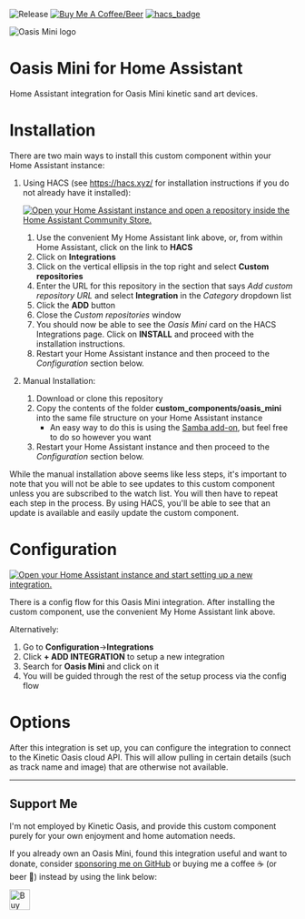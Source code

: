 ![Release](https://img.shields.io/github/v/release/natekspencer/hacs-oasis_mini?style=for-the-badge)
[![Buy Me A Coffee/Beer](https://img.shields.io/badge/Buy_Me_A_☕/🍺-F16061?style=for-the-badge&logo=ko-fi&logoColor=white&labelColor=grey)](https://ko-fi.com/natekspencer)
[![hacs_badge](https://img.shields.io/badge/HACS-Custom-41BDF5.svg?style=for-the-badge)](https://github.com/hacs/integration)

<picture>
  <source media="(prefers-color-scheme: dark)" srcset="https://brands.home-assistant.io/oasis_mini/dark_logo.png">
  <img alt="Oasis Mini logo" src="https://brands.home-assistant.io/oasis_mini/logo.png">
</picture>

# Oasis Mini for Home Assistant

Home Assistant integration for Oasis Mini kinetic sand art devices.

# Installation

There are two main ways to install this custom component within your Home Assistant instance:

1. Using HACS (see https://hacs.xyz/ for installation instructions if you do not already have it installed):

   [![Open your Home Assistant instance and open a repository inside the Home Assistant Community Store.](https://my.home-assistant.io/badges/hacs_repository.svg)](https://my.home-assistant.io/redirect/hacs_repository/?owner=alexbbt&repository=hacs-oasis_mini&category=integration)

   1. Use the convenient My Home Assistant link above, or, from within Home Assistant, click on the link to **HACS**
   2. Click on **Integrations**
   3. Click on the vertical ellipsis in the top right and select **Custom repositories**
   4. Enter the URL for this repository in the section that says _Add custom repository URL_ and select **Integration** in the _Category_ dropdown list
   5. Click the **ADD** button
   6. Close the _Custom repositories_ window
   7. You should now be able to see the _Oasis Mini_ card on the HACS Integrations page. Click on **INSTALL** and proceed with the installation instructions.
   8. Restart your Home Assistant instance and then proceed to the _Configuration_ section below.

2. Manual Installation:
   1. Download or clone this repository
   2. Copy the contents of the folder **custom_components/oasis_mini** into the same file structure on your Home Assistant instance
      - An easy way to do this is using the [Samba add-on](https://www.home-assistant.io/getting-started/configuration/#editing-configuration-via-sambawindows-networking), but feel free to do so however you want
   3. Restart your Home Assistant instance and then proceed to the _Configuration_ section below.

While the manual installation above seems like less steps, it's important to note that you will not be able to see updates to this custom component unless you are subscribed to the watch list. You will then have to repeat each step in the process. By using HACS, you'll be able to see that an update is available and easily update the custom component.

# Configuration

[![Open your Home Assistant instance and start setting up a new integration.](https://my.home-assistant.io/badges/config_flow_start.svg)](https://my.home-assistant.io/redirect/config_flow_start/?domain=oasis_mini)

There is a config flow for this Oasis Mini integration. After installing the custom component, use the convenient My Home Assistant link above.

Alternatively:

1. Go to **Configuration**->**Integrations**
2. Click **+ ADD INTEGRATION** to setup a new integration
3. Search for **Oasis Mini** and click on it
4. You will be guided through the rest of the setup process via the config flow

# Options

After this integration is set up, you can configure the integration to connect to the Kinetic Oasis cloud API. This will allow pulling in certain details (such as track name and image) that are otherwise not available.

---

## Support Me

I'm not employed by Kinetic Oasis, and provide this custom component purely for your own enjoyment and home automation needs.

If you already own an Oasis Mini, found this integration useful and want to donate, consider [sponsoring me on GitHub](https://github.com/sponsors/natekspencer) or buying me a coffee ☕ (or beer 🍺) instead by using the link below:

<a href='https://ko-fi.com/Y8Y57F59S' target='_blank'><img height='36' style='border:0px;height:36px;' src='https://storage.ko-fi.com/cdn/kofi1.png?v=3' border='0' alt='Buy Me a Coffee at ko-fi.com' /></a>
